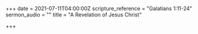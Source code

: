 +++
date = 2021-07-11T04:00:00Z
scripture_reference = "Galatians 1:11-24"
sermon_audio = ""
title = "A Revelation of Jesus Christ"

+++
